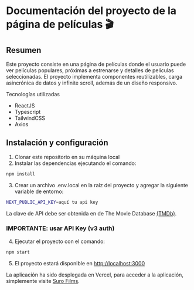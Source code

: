 # Documentación del proyecto de la página de películas 🎬

## Resumen

Este proyecto consiste en una página de películas donde el usuario puede ver películas populares, próximas a estrenarse y detalles de películas seleccionadas. El proyecto implementa componentes reutilizables, carga asincrónica de datos y infinite scroll, además de un diseño responsivo.

Tecnologías utilizadas

- ReactJS
- Typescript
- TailwindCSS
- Axios

## Instalación y configuración

1. Clonar este repositorio en su máquina local
2. Instalar las dependencias ejecutando el comando:

```bash
npm install
```

3. Crear un archivo .env.local en la raíz del proyecto y agregar la siguiente variable de entorno:

```bash
NEXT_PUBLIC_API_KEY=aquí tu api key
```

La clave de API debe ser obtenida en de The Movie Database [(TMDb)](https://www.themoviedb.org/documentation/api).

### IMPORTANTE: usar API Key (v3 auth)

4. Ejecutar el proyecto con el comando:

```bash
npm start
```

5. El proyecto estará disponible en [http://localhost:3000](http://localhost:3000)

La aplicación ha sido desplegada en Vercel, para acceder a la aplicación, simplemente visite [Suro Films](https://suro-films.vercel.app/).
